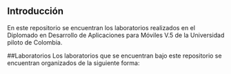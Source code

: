 ## Introducción 

En este repositorio se encuentran los laboratorios realizados en el Diplomado en Desarrollo de Aplicaciones para Móviles V.5 de la Universidad piloto de Colombia.

##Laboratorios
Los laboratorios que se encuentran bajo este repositorio se encuentran organizados de la siguiente forma:




